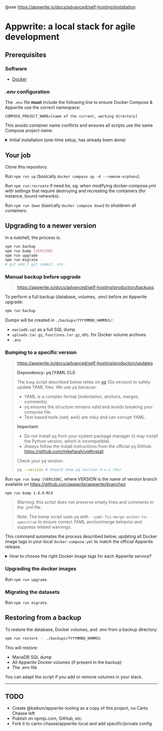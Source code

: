 @see https://appwrite.io/docs/advanced/self-hosting/installation

# Appwrite: a local stack for agile development

## Prerequisites

### Software

- [Docker](https://docker.io/)

### .env configuration

The `.env` file **must** include the following line to ensure Docker Compose & Appwrite use the correct namespace:

```env
COMPOSE_PROJECT_NAME=[name of the current, working directory]
```

This avoids container name conflicts and ensures all scripts use the same Compose project name.

<details>
<summary>Initial installation (one-time setup, has already been done)</summary>

```sh
docker run -it --rm \
    --volume /var/run/docker.sock:/var/run/docker.sock \
    --volume "$(pwd)"/appwrite:/usr/src/code/appwrite:rw \
    --entrypoint="install" \
    appwrite/appwrite:1.7.4
```

It generates ./docker-compose.yml.

I added ./.env (https://appwrite.io/install/env).

</details>

## Your job

Clone this repository.

Run `npm run up` (basically `docker compose up -d --remove-orphans`).

Run `npm run:recreate` if need be, eg. when modifying docker-compose.yml with settings that require destroying and recreating the containers (for instance, bound networks).

Run `npm run down` (basically `docker compose down`) to shutdown all containers.

## Upgrading to a newer version

In a nutshell, the process is:

```sh
npm run backup
npm run bump [VERSION]
npm run upgrade
npm run migrate
# git add / git commit, etc.
```

### Manual backup before upgrade

> https://appwrite.io/docs/advanced/self-hosting/production/backups

To perform a full backup (database, volumes, .env) before an Appwrite upgrade:

```sh
npm run backup
```

Dumps will be created in `./backups/YYYYMMDD_HHMMSS/`:

- `mariadb.sql` as a full SQL dump
- `uploads.tar.gz`, `functions.tar.gz`, etc. for Docker volume archives
- `.env`

### Bumping to a specific version

> https://appwrite.io/docs/advanced/self-hosting/production/updates

> **Dependency: yq (YAML CLI)**
>
> The `bump` script described below relies on [yq](https://github.com/mikefarah/yq) (Go version) to safely update YAML files. We use yq because:
>
> - YAML is a complex format (indentation, anchors, merges, comments).
> - yq ensures the structure remains valid and avoids breaking your compose file.
> - Text-based tools (sed, awk) are risky and can corrupt YAML.
>
> **Important:**
>
> - Do not install yq from your system package manager (it may install the Python version, which is incompatible).
> - Always follow the install instructions from the official yq GitHub: https://github.com/mikefarah/yq#install
>
> Check your yq version:
>
> ```sh
> yq --version # should show yq version 4.x.x (Go)
> ```

Run `npm run bump [VERSION]`, where VERSION is the name of version branch available on https://github.com/appwrite/appwrite/branches:

```sh
npm run bump 1.8.0-RC4
```

> Warning: this script does not preserve empty lines and comments in the .yml file.
>
> Note: The bump script uses yq with `--yaml-fix-merge-anchor-to-spec=true` to ensure correct YAML anchor/merge behavior and suppress related warnings.

This command automates the process described below, updating all Docker image tags in your local `docker-compose.yml` to match the official Appwrite release.

<details>
<summary>How to choose the right Docker image tags for each Appwrite service?</summary>

**General rule:**

Always use the image tags recommended in the official docker-compose file for the target Appwrite version.

**How to proceed:**

1. Go to the official docker-compose file for your target Appwrite version, for instance for 1.8.0-RC4:
   https://github.com/appwrite/appwrite/blob/1.8.0-RC4/docker-compose.yml
2. For each service, use the exact image tag specified in this file.
   - For example, for Appwrite 1.8.0-RC4, use `appwrite/appwrite:1.8.0-RC4` for all services that use `appwrite-dev` in the official compose.
   - For other services (console, openruntimes, traefik, etc.), use the exact tag shown (e.g. `appwrite/console:7.4.7`, `openruntimes/executor:0.11.0`).

**Why?**

- Appwrite services are versioned to work together. Mixing tags ("latest", "major", etc.) with a specific Appwrite version can cause bugs or subtle incompatibilities.
- Always follow the official compose file for your release to guarantee compatibility.

**Summary:**

- Never mix "latest" or "major" tags with a specific Appwrite version.
- Always align your images with the tags from the official compose file for your Appwrite version.

You can update your `docker-compose.yml` based on the official file for your target version. This is the recommended method by Appwrite.

</details>

### Upgrading the docker images

Run `npm run upgrade`.

### Migrating the datasets

Run `npm run migrate`.

## Restoring from a backup

To restore the database, Docker volumes, and .env from a backup directory:

```sh
npm run restore -- ./backups/YYYYMMDD_HHMMSS
```

This will restore:

- MariaDB SQL dump
- All Appwrite Docker volumes (if present in the backup)
- The .env file

You can adapt the script if you add or remove volumes in your stack.

---

## TODO

- Create @kaibun/appwrite-tooling as a copy of this project, no Carto Chasse left
- Publish on npmjs.com, GitHub, etc.
- Fork it to carto-chasse/appwrite-local and add specific/private config
